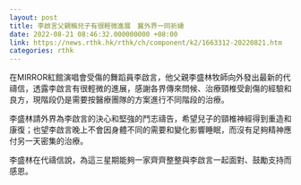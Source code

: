 ```yaml
---
layout: post
title: 李啟言父親稱兒子有很輕微進展　冀外界一同祈禱
date: 2022-08-21 08:46:32.000000000 +08:00
link: https://news.rthk.hk/rthk/ch/component/k2/1663312-20220821.htm
categories: rthk
---
```


在MIRROR紅館演唱會受傷的舞蹈員李啟言，他父親李盛林牧師向外發出最新的代禱信，透露李啟言有很輕微的進展，感謝各界傳來問候、治療頸椎受創傷的經驗和良方，現階段仍是需要按醫療團隊的方案進行不同階段的治療。

李盛林請外界為李啟言的決心和堅強的鬥志禱告，希望兒子的頸椎神經得到重造和康復；也望李啟言晚上不會因身體不同的需要和變化影響睡眠，而沒有足夠精神應付另一天密集的治療。

李盛林在代禱信說，為這三星期能夠一家齊齊整整與李啟言一起面對、鼓勵支持而感恩。
